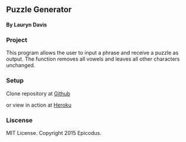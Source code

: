 ## Puzzle Generator
#### By Lauryn Davis

### Project
This program allows the user to input a phrase and receive a puzzle as output. The function removes all vowels and leaves all other characters unchanged.

### Setup

Clone repository at [Github](https://github.com/lryndavis/puzzle_review)

or view in action at [Heroku]()

### Liscense
MIT License. Copyright 2015 Epicodus.
